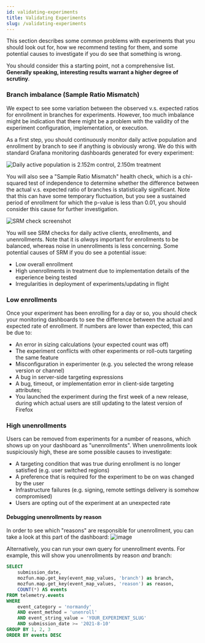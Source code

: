 ```yaml
---
id: validating-experiments
title: Validating Experiments
slug: /validating-experiments
---
```


This section describes some common problems with experiments that you should look out for, how we recommend testing for them, and some potential causes to investigate if you do see that something is wrong.

You should consider this a starting point, not a comprehensive list. **Generally speaking, interesting results warrant a higher degree of scrutiny**.

### Branch imbalance (Sample Ratio Mismatch)

We expect to see some variation between the observed v.s. expected ratios for enrollment in branches for experiments. However, too much imbalance might be indication that there might be a problem with the validity of the experiment configuration, implementation, or execution.

As a first step, you should continuously monitor daily active population and enrollment by branch to see if anything is obviously wrong. We do this with standard Grafana monitoring dashboards generated for every experiment:

![Daily active population is 2.152m control, 2.150m treatment](/img/bucketing/daily-active-pop.png)

You will also see a "Sample Ratio Mismatch" health check, which is a chi-squared test of independence to determine whether the difference between the actual v.s. expected ratio of branches is statistically significant. Note that this can have some temporary fluctuation, but you see a sustained period of enrollment for which the p-value is less than 0.01, you should consider this cause for further investigation.

![SRM check screenshot](https://user-images.githubusercontent.com/1455535/137956046-c63f8c40-df02-4641-9259-14f02c021945.png)

You will see SRM checks for daily active clients, enrollments, and unenrollments. Note that it is *always* important for enrollments to be balanced, whereas noise in unenrollments is less concerning. Some potential causes of SRM if you do see a potential issue:

- Low overall enrollment
- High unenrollments in treatment due to implementation details of the experience being tested
- Irregularities in deployment of experiments/updating in flight

### Low enrollments

Once your experiment has been enrolling for a day or so, you should check your monitoring dashboards to see the difference between the actual and expected rate of enrollment. If numbers are lower than expected, this can be due to:

- An error in sizing calculations (your expected count was off)
- The experiment conflicts with other experiments or roll-outs targeting the same feature
- Misconfiguration in experimenter (e.g. you selected the wrong release version or channel)
- A bug in server-side targeting expressions
- A bug, timeout, or implementation error in client-side targeting attributes;
- You launched the experiment during the first week of a new release, during which actual users are still updating to the latest version of Firefox

### High unenrollments

Users can be removed from experiments for a number of reasons, which shows up on your dashboard as "unenrollments". When unenrollments look suspiciously high, these are some possible causes to investigate:

- A targeting condition that was true during enrollment is no longer satisfied (e.g. user switched regions)
- A preference that is required for the experiment to be on was changed by the user
- Infrastructure failures (e.g. signing, remote settings delivery is somehow compromised)
- Users are opting out of the experiment at an unexpected rate

#### Debugging unenrollments by reason

In order to see which "reasons" are responsible for unenrollment, you can take a look at this part of the dashboard:
![image](https://user-images.githubusercontent.com/1455535/137957335-e34e9ab5-05cd-42b2-b1fd-2e88d90bb60c.png)

Alternatively, you can run your own query for unenrollment events. For example, this will show you unenrollments by reason *and* branch:

```sql
SELECT
    submission_date,
    mozfun.map.get_key(event_map_values, 'branch') as branch,
    mozfun.map.get_key(event_map_values, 'reason') as reason,
    COUNT(*) AS events
FROM telemetry.events
WHERE
    event_category = 'normandy'
    AND event_method = 'unenroll'
    AND event_string_value = 'YOUR_EXPERIMENT_SLUG'
    AND submission_date >= '2021-8-10'
GROUP BY 1, 2, 3
ORDER BY events DESC
```
